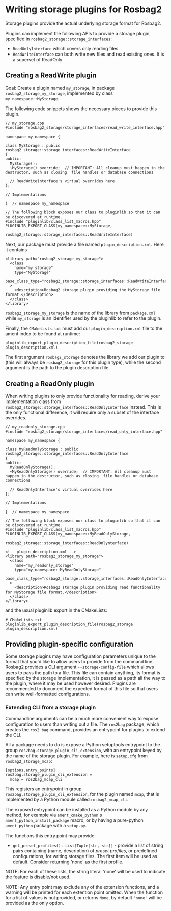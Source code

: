 # Writing storage plugins for Rosbag2

Storage plugins provide the actual underlying storage format for Rosbag2.

Plugins can implement the following APIs to provide a storage plugin, specified in `rosbag2_storage::storage_interfaces`:
* `ReadOnlyInterface` which covers only reading files
* `ReadWriteInterface` can both write new files and read existing ones. It is a superset of ReadOnly

## Creating a ReadWrite plugin

Goal: Create a plugin named `my_storage`, in package `rosbag2_storage_my_storage`, implemented by class `my_namespace::MyStorage`.

The following code snippets shows the necessary pieces to provide this plugin.


```
// my_storage.cpp
#include "rosbag2_storage/storage_interfaces/read_write_interface.hpp"

namespace my_namespace {

class MyStorage : public rosbag2_storage::storage_interfaces::ReadWriteInterface
{
public:
  MyStorage();
  ~MyStorage() override;  // IMPORTANT: All cleanup must happen in the destructor, such as closing  file handles or database connections

  // ReadWriteInterface's virtual overrides here
};

// Implementations

}  // namespace my_namespace

// The following block exposes our class to pluginlib so that it can be discovered at runtime.
#include "pluginlib/class_list_macros.hpp"
PLUGINLIB_EXPORT_CLASS(my_namespace::MyStorage,
                       rosbag2_storage::storage_interfaces::ReadWriteInterface)
```

Next, our package must provide a file named `plugin_description.xml`.
Here, it contains

```
<library path="rosbag2_storage_my_storage">
  <class
    name="my_storage"
    type="MyStorage"
    base_class_type="rosbag2_storage::storage_interfaces::ReadWriteInterface"
  >
    <description>Rosbag2 storage plugin providing the MyStorage file format.</description>
  </class>
</library>
```

`rosbag2_storage_my_storage` is the name of the library from `package.xml` while `my_storage` is an identifier used by the pluginlib to refer to the plugin.

Finally, the `CMakeLists.txt` must add our `plugin_description.xml` file to the ament index to be found at runtime:

```
pluginlib_export_plugin_description_file(rosbag2_storage plugin_description.xml)
```

The first argument `rosbag2_storage` denotes the library we add our plugin to (this will always be `rosbag2_storage` for this plugin type), while the second argument is the path to the plugin description file.

## Creating a ReadOnly plugin

When writing plugins to only provide functionality for reading, derive your implementation class from `rosbag2_storage::storage_interfaces::ReadOnlyInterface` instead.
This is the only functional difference, it will require only a subset of the interface overrides.

```
// my_readonly_storage.cpp
#include "rosbag2_storage/storage_interfaces/read_only_interface.hpp"

namespace my_namespace {

class MyReadOnlyStorage : public rosbag2_storage::storage_interfaces::ReadOnlyInterface
{
public:
  MyReadOnlyStorage();
  ~MyReadOnlyStorage() override;  // IMPORTANT: All cleanup must happen in the destructor, such as closing  file handles or database connections

  // ReadOnlyInterface's virtual overrides here
};

// Implementations

}  // namespace my_namespace

// The following block exposes our class to pluginlib so that it can be discovered at runtime.
#include "pluginlib/class_list_macros.hpp"
PLUGINLIB_EXPORT_CLASS(my_namespace::MyReadOnlyStorage,
                       rosbag2_storage::storage_interfaces::ReadOnlynterface)
```

```
<!-- plugin_description.xml -->
<library path="rosbag2_storage_my_storage">
  <class
    name="my_readonly_storage"
    type="my_namespace::MyReadOnlyStorage"
    base_class_type="rosbag2_storage::storage_interfaces::ReadOnlyInterface"
  >
    <description>Rosbag2 storage plugin providing read functionality for MyStorage file format.</description>
  </class>
</library>
```

and the usual pluginlib export in the CMakeLists:

```
# CMakeLists.txt
pluginlib_export_plugin_description_file(rosbag2_storage plugin_description.xml)
```

## Providing plugin-specific configuration

Some storage plugins may have configuration parameters unique to the format that you'd like to allow users to provide from the command line.
Rosbag2 provides a CLI argument `--storage-config-file` which allows users to pass the path to a file.
This file can contain anything, its format is specified by the storage implementation, it is passed as a path all the way to the plugin, where it may be used however desired.
Plugins are recommended to document the expected format of this file so that users can write well-formatted configurations.

### Extending CLI from a storage plugin

Commandline arguments can be a much more convenient way to expose configuration to users than writing out a file.
The `ros2bag` package, which creates the `ros2 bag` command, provides an entrypoint for plugins to extend the CLI.

All a package needs to do is expose a Python setuptools entrypoint to the group `ros2bag.storage_plugin_cli_extension`, with an entrypoint keyed by the name of the storage plugin. For example, here is `setup.cfg` from `rosbag2_storage_mcap`:

```
[options.entry_points]
ros2bag.storage_plugin_cli_extension =
  mcap = ros2bag_mcap_cli
```

This registers an entrypoint in group `ros2bag.storage_plugin_cli_extension`, for the plugin named `mcap`, that is implemented by a Python module called `rosbag2_mcap_cli`.

The exposed entrypoint can be installed as a Python module by any method, for example via `ament_cmake_python`'s `ament_python_install_package` macro, or by having a pure-python `ament_python` package with a `setup.py`.

The functions this entry point may provide:

* `get_preset_profiles(): List[Tuple[str, str]]` - provide a list of string pairs containing (name, description) of _preset profiles_, or predefined configurations, for writing storage files. The first item will be used as default. Consider returning 'none' as the first profile.

NOTE: For each of these lists, the string literal 'none' will be used to indicate the feature is disable/not used.

NOTE: Any entry point may exclude any of the extension functions, and a warning will be printed for each extention point omitted. When the function for a list of values is not provided, or returns `None`, by default `'none'` will be provided as the only option.

